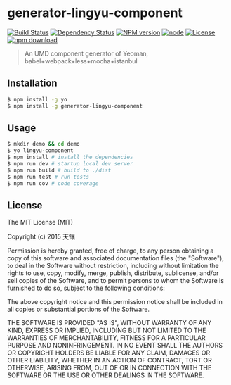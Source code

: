 # generator-lingyu-component

[![Build Status](https://travis-ci.org/LingyuCoder/generator-lingyu-component.png)](https://travis-ci.org/LingyuCoder/generator-lingyu-component)
[![Dependency Status](https://david-dm.org/LingyuCoder/generator-lingyu-component.svg)](https://david-dm.org/LingyuCoder/generator-lingyu-component)
[![NPM version](http://img.shields.io/npm/v/generator-lingyu-component.svg?style=flat-square)](http://npmjs.org/package/generator-lingyu-component)
[![node](https://img.shields.io/badge/node.js-%3E=_4.0-green.svg?style=flat-square)](http://nodejs.org/download/)
[![License](http://img.shields.io/npm/l/generator-lingyu-component.svg?style=flat-square)](LICENSE)
[![npm download](https://img.shields.io/npm/dm/generator-lingyu-component.svg?style=flat-square)](https://npmjs.org/package/generator-lingyu-component)

> An UMD component generator of Yeoman, babel+webpack+less+mocha+istanbul

## Installation

```bash
$ npm install -g yo
$ npm install -g generator-lingyu-component
```

## Usage

```bash
$ mkdir demo && cd demo
$ yo lingyu-component
$ npm install # install the dependencies
$ npm run dev # startup local dev server
$ npm run build # build to ./dist
$ npm run test # run tests
$ npm run cov # code coverage
```

## License

The MIT License (MIT)

Copyright (c) 2015 天镶

Permission is hereby granted, free of charge, to any person obtaining a copy of this software and associated documentation files (the "Software"), to deal in the Software without restriction, including without limitation the rights to use, copy, modify, merge, publish, distribute, sublicense, and/or sell copies of the Software, and to permit persons to whom the Software is furnished to do so, subject to the following conditions:

The above copyright notice and this permission notice shall be included in all copies or substantial portions of the Software.

THE SOFTWARE IS PROVIDED "AS IS", WITHOUT WARRANTY OF ANY KIND, EXPRESS OR IMPLIED, INCLUDING BUT NOT LIMITED TO THE WARRANTIES OF MERCHANTABILITY, FITNESS FOR A PARTICULAR PURPOSE AND NONINFRINGEMENT. IN NO EVENT SHALL THE AUTHORS OR COPYRIGHT HOLDERS BE LIABLE FOR ANY CLAIM, DAMAGES OR OTHER LIABILITY, WHETHER IN AN ACTION OF CONTRACT, TORT OR OTHERWISE, ARISING FROM, OUT OF OR IN CONNECTION WITH THE SOFTWARE OR THE USE OR OTHER DEALINGS IN THE SOFTWARE.
